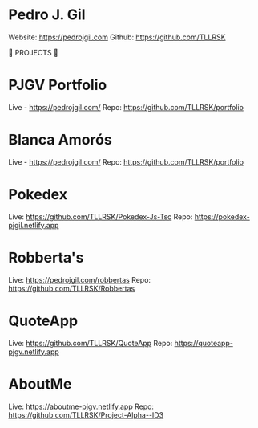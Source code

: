 # Pedro J. Gil

Website: https://pedrojgil.com
Github: https://github.com/TLLRSK

🔨 PROJECTS 🔨

# PJGV Portfolio
Live - https://pedrojgil.com/
Repo: https://github.com/TLLRSK/portfolio

# Blanca Amorós
Live - https://pedrojgil.com/
Repo: https://github.com/TLLRSK/portfolio

# Pokedex
Live: https://github.com/TLLRSK/Pokedex-Js-Tsc
Repo: https://pokedex-pjgil.netlify.app

# Robberta's
Live: https://pedrojgil.com/robbertas
Repo: https://github.com/TLLRSK/Robbertas

# QuoteApp
Live: https://github.com/TLLRSK/QuoteApp
Repo: https://quoteapp-pjgv.netlify.app

# AboutMe
Live: https://aboutme-pjgv.netlify.app
Repo: https://github.com/TLLRSK/Project-Alpha--ID3
